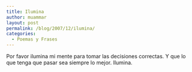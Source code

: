 ```yaml
---
title: Ilumina
author: muammar
layout: post
permalink: /blog/2007/12/ilumina/
categories:
  - Poemas y Frases
---
```

Por favor ilumina mi mente para tomar las decisiones correctas. Y que lo que tenga que pasar sea siempre lo mejor. Ilumina.